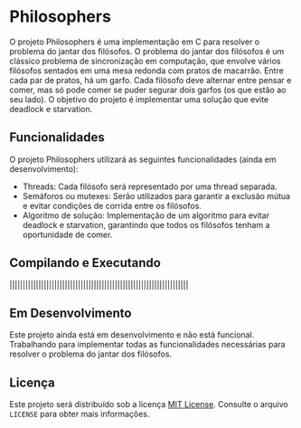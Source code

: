 # Philosophers

O projeto Philosophers é uma implementação em C para resolver o problema do jantar dos filósofos. O problema do jantar dos filósofos é um clássico problema de sincronização em computação, que envolve vários filósofos sentados em uma mesa redonda com pratos de macarrão. Entre cada par de pratos, há um garfo. Cada filósofo deve alternar entre pensar e comer, mas só pode comer se puder segurar dois garfos (os que estão ao seu lado). O objetivo do projeto é implementar uma solução que evite deadlock e starvation.

## Funcionalidades

O projeto Philosophers utilizará as seguintes funcionalidades (ainda em desenvolvimento):

- Threads: Cada filósofo será representado por uma thread separada.
- Semáforos ou mutexes: Serão utilizados para garantir a exclusão mútua e evitar condições de corrida entre os filósofos.
- Algoritmo de solução: Implementação de um algoritmo para evitar deadlock e starvation, garantindo que todos os filósofos tenham a oportunidade de comer.

## Compilando e Executando

||||||||||||||||||||||||||||||||||||||||||||||||||||||||||||||||||||


## Em Desenvolvimento

Este projeto ainda está em desenvolvimento e não está funcional. Trabalhando para implementar todas as funcionalidades necessárias para resolver o problema do jantar dos filósofos. 

## Licença

Este projeto será distribuído sob a licença [MIT License](https://opensource.org/licenses/MIT). Consulte o arquivo `LICENSE` para obter mais informações.
